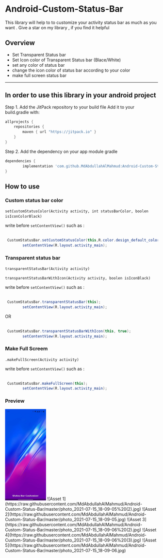 # Android-Custom-Status-Bar
This library will help to to customize your activity status bar as much as you want . Give a star on my library , if you find it helpful

## Overview
- Set Transparent Status bar
- Set Icon color of Transparent Status bar (Blace/White)
- set any color of status bar 
- change the icon color of status bar according to your color
- make full screen status bar  
---
## In order to use this library in your android project

Step 1. Add the JitPack repository to your build file
Add it to your build.gradle with:
```gradle
allprojects {
    repositories {
        maven { url "https://jitpack.io" }
    }
}
```
Step 2. Add the dependency on your app module gradle
```gradle
dependencies {
	    implementation 'com.github.MdAbdullahAlMahmud:Android-Custom-Status-Bar:v1.0.1'
}
```

## How to use
###  Custom status bar color 
`setCustomStatusColor(Activity activity, int statusBarColor, boolen isIconColorBlack)`

write before  `setContentView()` such as :


``` java

 CustomStatusBar.setCustomStatusColor(this,R.color.design_default_color_error,false);
        setContentView(R.layout.activity_main);
```
###  Transparent status bar 
`transparentStatusBar(Activity activity)`

`transparentStatusBarWithIcon(Activity activity, boolen isIconBlack)`

write before  `setContentView()` such as :


``` java

 CustomStatusBar.transparentStatusBar(this);
        setContentView(R.layout.activity_main);
```
OR
``` java

 CustomStatusBar.transparentStatusBarWithIcon(this, true);
        setContentView(R.layout.activity_main);
```
###  Make Full Screem 
`.makeFullScreen(Activity activity)`

write before  `setContentView()` such as :


``` java

 CustomStatusBar.makeFullScreen(this);
        setContentView(R.layout.activity_main);
```
### Preview
<img src="https://raw.githubusercontent.com/MdAbdullahAlMahmud/Android-Custom-Status-Bar/master/photo_2021-07-15_18-09-05%20(2).jpg" height="300">
![Asset 1](https://raw.githubusercontent.com/MdAbdullahAlMahmud/Android-Custom-Status-Bar/master/photo_2021-07-15_18-09-05%20(2).jpg) 
![Asset 2](https://raw.githubusercontent.com/MdAbdullahAlMahmud/Android-Custom-Status-Bar/master/photo_2021-07-15_18-09-05.jpg)
![Asset 3](https://raw.githubusercontent.com/MdAbdullahAlMahmud/Android-Custom-Status-Bar/master/photo_2021-07-15_18-09-06%20(2).jpg)
![Asset 4](https://raw.githubusercontent.com/MdAbdullahAlMahmud/Android-Custom-Status-Bar/master/photo_2021-07-15_18-09-06%20(3).jpg) 
![Asset 5](https://raw.githubusercontent.com/MdAbdullahAlMahmud/Android-Custom-Status-Bar/master/photo_2021-07-15_18-09-06.jpg)
